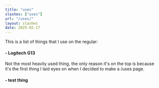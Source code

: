 ```yaml
---
title: "uses"
slashes: ["uses"]
url: "/uses/"
layout: slashes
date: 2025-02-17
---
```


This is a list of things that I use on the regular:

#### - Logitech G13

Not the most heavily used thing, the only reason it's on the top is because it's the first thing I laid eyes on when I decided to make a /uses page.

#### - test thing
